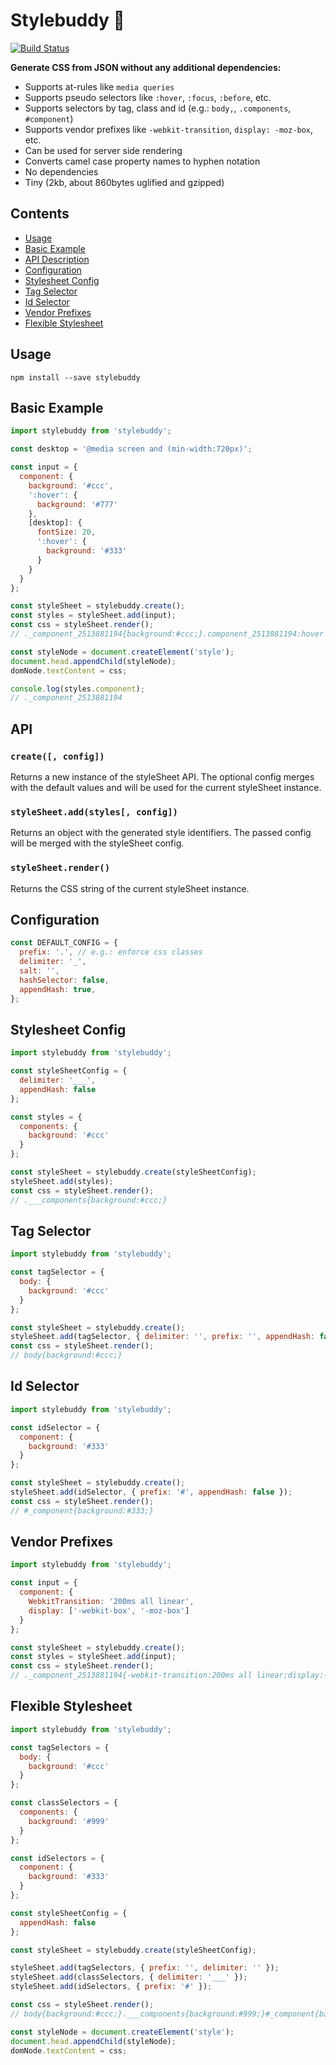 # Stylebuddy 🐻

[![Build Status](https://travis-ci.org/davidspinat/stylebuddy.svg)](https://travis-ci.org/davidspinat/stylebuddy)

__Generate CSS from JSON without any additional dependencies:__

- Supports at-rules like `media queries`
- Supports pseudo selectors like `:hover`, `:focus`, `:before`, etc.
- Supports selectors by tag, class and id (e.g.: `body,`, `.components`, `#component`)
- Supports vendor prefixes like `-webkit-transition`, `display: -moz-box`, etc.
- Can be used for server side rendering
- Converts camel case property names to hyphen notation
- No dependencies
- Tiny (2kb, about 860bytes uglified and gzipped)

## Contents

- [Usage](#usage)
- [Basic Example](#basic-example)
- [API Description](#api)
- [Configuration](#configuration)
- [Stylesheet Config](#stylesheet-config)
- [Tag Selector](#tag-selector)
- [Id Selector](#id-selector)
- [Vendor Prefixes](#vendor-prefixes)
- [Flexible Stylesheet](#flexible-stylesheet)

## Usage

```console
npm install --save stylebuddy
```

## Basic Example

```javascript
import stylebuddy from 'stylebuddy';

const desktop = '@media screen and (min-width:720px)';

const input = {
  component: {
    background: '#ccc',
    ':hover': {
      background: '#777'
    },
    [desktop]: {
      fontSize: 20,
      ':hover': {
        background: '#333'
      }
    }
  }
};

const styleSheet = stylebuddy.create();
const styles = styleSheet.add(input);
const css = styleSheet.render();
// ._component_2513881194{background:#ccc;}.component_2513881194:hover ...

const styleNode = document.createElement('style');
document.head.appendChild(styleNode);
domNode.textContent = css;

console.log(styles.component);
// ._component_2513881194
```

## API

### `create([, config])`

Returns a new instance of the styleSheet API. The optional config merges with the default values and will be used for the current styleSheet instance.

### `styleSheet.add(styles[, config])`

Returns an object with the generated style identifiers. The passed config will be merged with the styleSheet config.

### `styleSheet.render()`

Returns the CSS string of the current styleSheet instance.

## Configuration

```javascript
const DEFAULT_CONFIG = {
  prefix: '.', // e.g.: enforce css classes
  delimiter: '_',
  salt: '',
  hashSelector: false,
  appendHash: true,
};
```

## Stylesheet Config

```javascript
import stylebuddy from 'stylebuddy';

const styleSheetConfig = {
  delimiter: '___',
  appendHash: false
};

const styles = {
  components: {
    background: '#ccc'
  }
};

const styleSheet = stylebuddy.create(styleSheetConfig);
styleSheet.add(styles);
const css = styleSheet.render();
// .___components{background:#ccc;}
```

## Tag Selector

```javascript
import stylebuddy from 'stylebuddy';

const tagSelector = {
  body: {
    background: '#ccc'
  }
};

const styleSheet = stylebuddy.create();
styleSheet.add(tagSelector, { delimiter: '', prefix: '', appendHash: false });
const css = styleSheet.render();
// body{background:#ccc;}
```

## Id Selector

```javascript
import stylebuddy from 'stylebuddy';

const idSelector = {
  component: {
    background: '#333'
  }
};

const styleSheet = stylebuddy.create();
styleSheet.add(idSelector, { prefix: '#', appendHash: false });
const css = styleSheet.render();
// #_component{background:#333;}
```

## Vendor Prefixes

```javascript
import stylebuddy from 'stylebuddy';

const input = {
  component: {
    WebkitTransition: '200ms all linear',
    display: ['-webkit-box', '-moz-box']
  }
};

const styleSheet = stylebuddy.create();
const styles = styleSheet.add(input);
const css = styleSheet.render();
// ._component_2513881194{-webkit-transition:200ms all linear;display:-webkit-box;display:-moz-box;}
```

## Flexible Stylesheet

```javascript
import stylebuddy from 'stylebuddy';

const tagSelectors = {
  body: {
    background: '#ccc'
  }
};

const classSelectors = {
  components: {
    background: '#999'
  }
};

const idSelectors = {
  component: {
    background: '#333'
  }
};

const styleSheetConfig = {
  appendHash: false
};

const styleSheet = stylebuddy.create(styleSheetConfig);

styleSheet.add(tagSelectors, { prefix: '', delimiter: '' });
styleSheet.add(classSelectors, { delimiter: '___' });
styleSheet.add(idSelectors, { prefix: '#' });

const css = styleSheet.render();
// body{background:#ccc;}.___components{background:#999;}#_component{background:#333;}

const styleNode = document.createElement('style');
document.head.appendChild(styleNode);
domNode.textContent = css;
```
